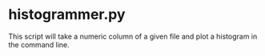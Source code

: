 # histogrammer.py
This script will take a numeric column of a given file and plot a histogram in the command line.
